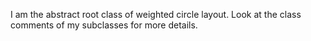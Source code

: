 I am the abstract root class of weighted circle layout. Look at the class comments of my subclasses for more details.